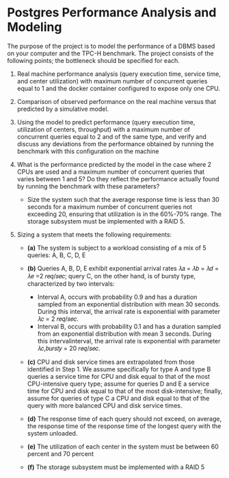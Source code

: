 # Postgres Performance Analysis and Modeling
The purpose of the project is to model the performance of a DBMS based on your computer and the TPC-H benchmark.
The project consists of the following points; the bottleneck should be specified for each.

1. Real machine performance analysis (query execution time, service time, and center utilization) with maximum number of concurrent queries equal to 1 and the docker container configured to expose only one CPU.

2. Comparison of observed performance on the real machine versus that predicted by a simulative model.

3. Using the model to predict performance (query execution time, utilization
of centers, throughput) with a maximum number of concurrent queries equal to 2 and of the same type, and verify and discuss any deviations from the performance obtained by
running the benchmark with this configuration on the machine

4. What is the performance predicted by the model in the case where 2 CPUs are used and a maximum number of concurrent queries that varies between 1 and 5? Do they reflect the performance actually found by running the benchmark with these parameters?

   - Size the system such that the average response time is less than 30 seconds for a maximum number of concurrent queries not exceeding 20,
  ensuring that utilization is in the 60%-70% range. The storage subsystem must be implemented with a RAID 5.

5. Sizing a system that meets the following requirements:
    - **(a)** The system is subject to a workload consisting of a mix of 5 queries: A, B, C, D, E
      
    - **(b)** Queries A, B, D, E exhibit exponential arrival rates 𝜆𝑎 = 𝜆𝑏 = 𝜆𝑑 = 𝜆𝑒 =2 𝑟𝑒𝑞/𝑠𝑒𝑐; query C, on the other hand, is of bursty type, characterized by two intervals:
      - Interval A, occurs with probability 0.9 and has a duration sampled from an exponential distribution with mean 30 seconds. During this
        interval, the arrival rate is exponential with parameter 𝜆𝑐 = 2 𝑟𝑒𝑞/𝑠𝑒𝑐.
      - Interval B, occurs with probability 0.1 and has a duration sampled from
        an exponential distribution with mean 3 seconds. During this intervalinterval, the arrival rate is exponential with parameter 𝜆𝑐,𝑏𝑢𝑟𝑠𝑡𝑦 = 20 𝑟𝑒𝑞/𝑠𝑒𝑐.

    - **(c)** CPU and disk service times are extrapolated from those identified in Step 1. We assume specifically for type A and type B queries a service time for CPU and
    disk equal to that of the most CPU-intensive query type; assume for queries
    D and E a service time for CPU and disk equal to that of the most
    disk-intensive; finally, assume for queries of type C a CPU and
    disk equal to that of the query with more balanced CPU and disk service times.
    
    - **(d)** The response time of each query should not exceed, on average, the response time of the
    response time of the longest query with the system unloaded.
    
    - **(e)** The utilization of each center in the system must be between 60 percent and 70 percent
    
    - **(f)** The storage subsystem must be implemented with a RAID 5
